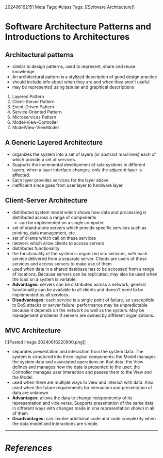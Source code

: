 202406162151
Meta Tags: #class
Tags: [[Software Architecture]]

# Software Architecture Patterns and Introductions to Architectures

## Architectural patterns

- similar to design patterns, used to represent, share and reuse knowledge.
- An architectural pattern is a stylized description of good design practice
- should include info about when they are and when they aren't useful
- may be represented using tabular and graphical descriptions

1. Layered Pattern
2. Client-Server Pattern
3. Event-Driven Pattern
4. Service Oriented Pattern
5. Microservices Pattern
6. Model-View-Controller
7. ModelView-ViewModel

## A Generic Layered Architecture

- organizes the system into a set of layers (or abstract machines) each of which provide a set of services.
- Supports the incremental development of sub-systems in different layers; when a layer interface changes, only the adjacent layer is affected.
- Each layer provides services for the layer above
- inefficient since goes from user layer to hardware layer

## Client-Server Architecture

- distributed system model which shows how data and processing is distributed across a range of components
	- can be implemented on a single computer
- set of stand-alone servers which provide specific services such as printing, data management, etc.
- set of clients which call on these services
- network which allow clients to access servers
- distributes functionality
- the functionality of the system is organized into services, with each service delivered from a separate server. Clients are users of these services and access servers to make use of them
- used when data in a shared database has to be accessed from a range of locations. Because servers can be replicated, may also be used when the load on a system is variable.
- **Advantages:** servers can be distributed across a network; general functionality can be available to all clients and doesn't need to be implemented by all services.
- **Disadvantages:** each service is a single point of failure, so susceptible to DoS attacks or server failure; performance may be unpredictable because it depends on the network as well as the system. May be management problems if servers are owned by different organizations.

## MVC Architecture

![[Pasted image 20240616220900.png]]

- separates presentation and interaction from the system data. The system is structured into three logical components: the Model manages the system data and associated operations on that data; the View defines and manages how the data is presented to the user; the Controller manages user interaction and passes them to the View and the Model.
- used when there are multiple ways to view and interact with data. Also used when the future requirements for interaction and presentation of data are unknown
- **Advantages:** allows the data to change independently of its representation and vice versa. Supports presentation of the same data in different ways with changes made in one representation shown in all of them
- **Disadvantages:** can involve additional code and code complexity when the data model and interactions are simple.






---
# *References*
